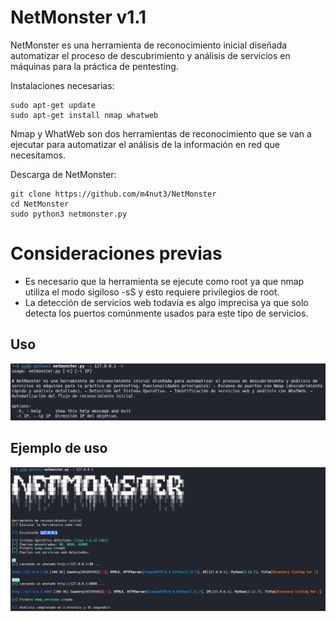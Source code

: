 # NetMonster v1.1
NetMonster es una herramienta de reconocimiento inicial diseñada automatizar el proceso de descubrimiento y análisis de servicios en máquinas para la práctica de pentesting.

Instalaciones necesarias:
```shell
sudo apt-get update
sudo apt-get install nmap whatweb
```

Nmap y WhatWeb son dos herramientas de reconocimiento que se van a ejecutar para automatizar el análisis de la información en red que necesitamos.

Descarga de NetMonster:
```shell
git clone https://github.com/m4nut3/NetMonster
cd NetMonster
sudo python3 netmonster.py
```

# Consideraciones previas

- Es necesario que la herramienta se ejecute como root ya que nmap utiliza el modo sigiloso -sS y esto requiere privilegios de root.
- La detección de servicios web todavía es algo imprecisa ya que solo detecta los puertos comúnmente usados para este tipo de servicios.

## Uso

![Usage](https://github.com/m4nut3/NetMonster/blob/main/images/Usage.png)
## Ejemplo de uso
![Ejemplo](https://github.com/m4nut3/NetMonster/blob/main/images/Example.png)
